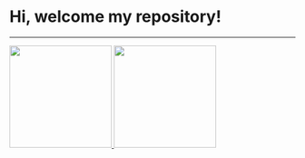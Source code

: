 # Hi, welcome my repository!

---

<div>
  <a href="https://github.com/LeohSouza">
  <img height="180em" src="https://github-readme-stats.vercel.app/api?username=LeohSouza&show_icons=true&theme=react&include_all_commits=true&count_private=true"/>
  <img height="180em" src="https://github-readme-stats.vercel.app/api/top-langs/?username=LeohSouza&layout=compact&langs_count=7&theme=react"/>
</div>
